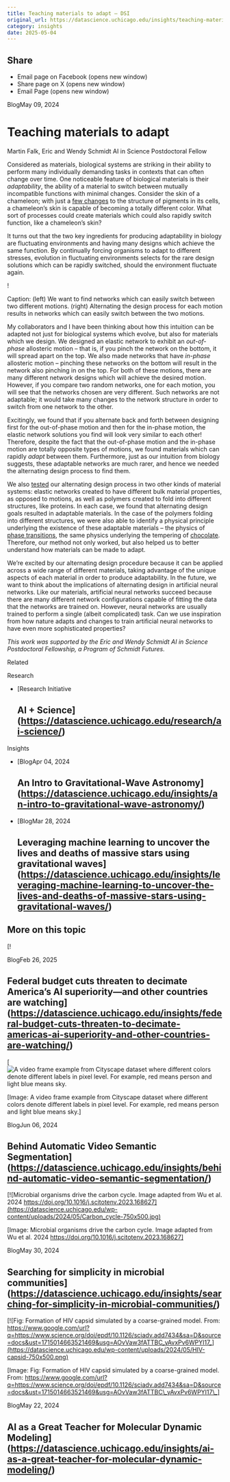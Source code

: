 ```yaml
---
title: Teaching materials to adapt – DSI
original_url: https://datascience.uchicago.edu/insights/teaching-materials-to-adapt
category: insights
date: 2025-05-04
---
```


## Share

* Email page on Facebook (opens new window)
* Share page on X (opens new window)
* Email Page (opens new window)

<!-- Table-like structure detected -->

BlogMay 09, 2024

# Teaching materials to adapt

Martin Falk, Eric and Wendy Schmidt AI in Science Postdoctoral Fellow

Considered as materials, biological systems are striking in their ability to perform many individually demanding tasks in contexts that can often change over time. One noticeable feature of biological materials is their *adaptability*, the ability of a material to switch between mutually incompatible functions with minimal changes. Consider the skin of a chameleon; with just a [few changes](https://www.nature.com/articles/ncomms7368) to the structure of pigments in its cells, a chameleon’s skin is capable of becoming a totally different color. What sort of processes could create materials which could also rapidly switch function, like a chameleon’s skin?

It turns out that the two key ingredients for producing adaptability in biology are fluctuating environments and having many designs which achieve the same function. By continually forcing organisms to adapt to different stresses, evolution in fluctuating environments selects for the rare design solutions which can be rapidly switched, should the environment fluctuate again.

!

Caption: (left) We want to find networks which can easily switch between two different motions. (right) Alternating the design process for each motion results in networks which can easily switch between the two motions.

My collaborators and I have been thinking about how this intuition can be adapted not just for biological systems which evolve, but also for materials which we design. We designed an elastic network to exhibit an *out-of-phase* allosteric motion – that is, if you pinch the network on the bottom, it will spread apart on the top. We also made networks that have *in-phase* allosteric motion – pinching these networks on the bottom will result in the network also pinching in on the top. For both of these motions, there are many different network designs which will achieve the desired motion. However, if you compare two random networks, one for each motion, you will see that the networks chosen are very different. Such networks are not adaptable; it would take many changes to the network structure in order to switch from one network to the other.

Excitingly, we found that if you alternate back and forth between designing first for the out-of-phase motion and then for the in-phase motion, the elastic network solutions you find will look very similar to each other!  Therefore, despite the fact that the out-of-phase motion and the in-phase motion are totally opposite types of motions, we found materials which can rapidly *adapt* between them. Furthermore, just as our intuition from biology suggests, these adaptable networks are much rarer, and hence we needed the alternating design process to find them.

We also [tested](https://www.pnas.org/doi/abs/10.1073/pnas.2219558120) our alternating design process in two other kinds of material systems: elastic networks created to have different bulk material properties, as opposed to motions, as well as polymers created to fold into different structures, like proteins. In each case, we found that alternating design goals resulted in adaptable materials. In the case of the polymers folding into different structures, we were also able to identify a physical principle underlying the existence of these adaptable materials – the physics of [phase transitions](https://en.wikipedia.org/wiki/Phase_transition), the same physics underlying the tempering of [chocolate](https://www.youtube.com/watch?v=3ODAI2gZyFw&ab_channel=HarvardOnline). Therefore, our method not only worked, but also helped us to better understand how materials can be made to adapt.

We’re excited by our alternating design procedure because it can be applied across a wide range of different materials, taking advantage of the unique aspects of each material in order to produce adaptability. In the future, we want to think about the implications of alternating design in artificial neural networks. Like our materials, artificial neural networks succeed because there are many different network configurations capable of fitting the data that the networks are trained on. However, neural networks are usually trained to perform a single (albeit complicated) task. Can we use inspiration from how nature adapts and changes to train artificial neural networks to have even more sophisticated properties?

*This work was supported by the Eric and Wendy Schmidt AI in Science Postdoctoral Fellowship, a Program of Schmidt Futures.*

Related

Research

* [Research Initiative

  ## AI + Science](https://datascience.uchicago.edu/research/ai-science/)

Insights

* [BlogApr 04, 2024

  ## An Intro to Gravitational-Wave Astronomy](https://datascience.uchicago.edu/insights/an-intro-to-gravitational-wave-astronomy/)
* [BlogMar 28, 2024

  ## Leveraging machine learning to uncover the lives and deaths of massive stars using gravitational waves](https://datascience.uchicago.edu/insights/leveraging-machine-learning-to-uncover-the-lives-and-deaths-of-massive-stars-using-gravitational-waves/)

## More on this topic

[!

BlogFeb 26, 2025

## Federal budget cuts threaten to decimate America’s AI superiority—and other countries are watching](https://datascience.uchicago.edu/insights/federal-budget-cuts-threaten-to-decimate-americas-ai-superiority-and-other-countries-are-watching/)
[![A video frame example from Cityscape dataset where different colors denote different labels in pixel level. For example, red means person and light blue means sky.](https://datascience.uchicago.edu/wp-content/uploads/2024/05/cityscape-750x500.png)

[Image: A video frame example from Cityscape dataset where different colors denote different labels in pixel level. For example, red means person and light blue means sky.]

BlogJun 06, 2024

## Behind Automatic Video Semantic Segmentation](https://datascience.uchicago.edu/insights/behind-automatic-video-semantic-segmentation/)
[![Microbial organisms drive the carbon cycle. Image adapted from Wu et al. 2024 https://doi.org/10.1016/j.scitotenv.2023.168627](https://datascience.uchicago.edu/wp-content/uploads/2024/05/Carbon_cycle-750x500.jpg)

[Image: Microbial organisms drive the carbon cycle. Image adapted from Wu et al. 2024 https://doi.org/10.1016/j.scitotenv.2023.168627]

BlogMay 30, 2024

## Searching for simplicity in microbial communities](https://datascience.uchicago.edu/insights/searching-for-simplicity-in-microbial-communities/)
[![Fig: Formation of HIV capsid simulated by a coarse-grained model.
From: https://www.google.com/url?q=https://www.science.org/doi/epdf/10.1126/sciadv.add7434&sa=D&source=docs&ust=1715014663521469&usg=AOvVaw3fATTBC_yAvxPv6WPYI17_](https://datascience.uchicago.edu/wp-content/uploads/2024/05/HIV-capsid-750x500.png)

[Image: Fig: Formation of HIV capsid simulated by a coarse-grained model.
From: https://www.google.com/url?q=https://www.science.org/doi/epdf/10.1126/sciadv.add7434&sa=D&source=docs&ust=1715014663521469&usg=AOvVaw3fATTBC\_yAvxPv6WPYI17\_]

BlogMay 22, 2024

## AI as a Great Teacher for Molecular Dynamic Modeling](https://datascience.uchicago.edu/insights/ai-as-a-great-teacher-for-molecular-dynamic-modeling/)